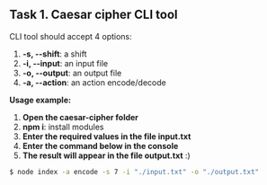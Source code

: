## Task 1. Caesar cipher CLI tool

CLI tool should accept 4 options:

1.  **-s, --shift**: a shift
2.  **-i, --input**: an input file
3.  **-o, --output**: an output file
4.  **-a, --action**: an action encode/decode

**Usage example:**

1.  **Open the caesar-cipher folder**
2.  **npm i**: install modules
3.  **Enter the required values in the file input.txt**
4.  **Enter the command below in the console**
5.  **The result will appear in the file output.txt** :)

```bash
$ node index -a encode -s 7 -i "./input.txt" -o "./output.txt"
```
